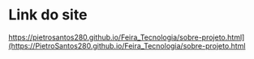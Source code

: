 # Link do site

https://pietrosantos280.github.io/Feira_Tecnologia/sobre-projeto.html](https://PietroSantos280.github.io/Feira_Tecnologia/sobre-projeto.html


